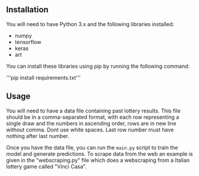 ## Installation

You will need to have Python 3.x and the following libraries installed:
- numpy
- tensorflow
- keras
- art

You can install these libraries using pip by running the following command:

'''pip install requirements.txt'''

## Usage

You will need to have a data file containing past lottery results. This file should be in a comma-separated format, with each row representing a single draw and the numbers in ascending order, rows are in new line without comma. Dont use white spaces. Last row number must have nothing after last number.

Once you have the data file, you can run the `main.py` script to train the model and generate predictions. 
To scrape data from the web an example is given in the "webscraping.py" file which does a webscraping from a Italian lottery game called "Vinci Casa".
